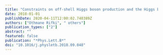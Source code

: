 ```yaml
---
title: "Constraints on off-shell Higgs boson production and the Higgs boson total width in $ZZto4ell$ and $ZZto2ell2ν$ final states with the ATLAS detector"
date: 2018-01-01
publishDate: 2020-04-11T12:00:02.740389Z
authors: ["Othmane Rifki", " others"]
publication_types: ["2"]
abstract: ""
featured: false
publication: "*Phys.Lett.B*"
doi: "10.1016/j.physletb.2018.09.048"
---
```


